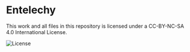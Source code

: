 Entelechy
=========

This work and all files in this repository is licensed under
a CC-BY-NC-SA 4.0 International License.

![License](http://i.creativecommons.org/l/by-nc-sa/4.0/88x31.png "Creative Commons Attribution-NonCommercial-ShareAlike 4.0 International License.")
